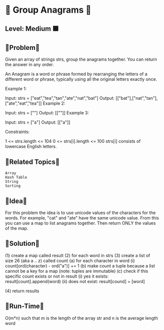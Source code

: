 # 🔴 Group Anagrams 🔴

## Level: Medium 🟧

🔹Problem🔹
---------------------------------------------------------------------------------
Given an array of strings strs, group the anagrams together. You can return the answer in any order.

An Anagram is a word or phrase formed by rearranging the letters of a different word or phrase, typically using all the original letters exactly once.

 

Example 1:

Input: strs = ["eat","tea","tan","ate","nat","bat"]
Output: [["bat"],["nat","tan"],["ate","eat","tea"]]
Example 2:

Input: strs = [""]
Output: [[""]]
Example 3:

Input: strs = ["a"]
Output: [["a"]]
 

Constraints:

1 <= strs.length <= 104
0 <= strs[i].length <= 100
strs[i] consists of lowercase English letters.



🔹Related Topics🔹
---------------------------------------------------------------------------------
    Array
    Hash Table
    String
    Sorting

🔹Idea🔹
---------------------------------------------------------------------------------
For this problem the idea is to use unicode values of the characters for the words. For example,
"cat" and "ate" have the same unicode value. From this you can use a map to list anagrams together.
Then return ONLY the values of the map.

🔹Solution🔹
---------------------------------------------------------------------------------
(1) create a map called result
(2) for each word in strs
(3) create a list of size 26 (aka a .. z) called count
    (a) for each character in word
        (i) count[ord(character) - ord("a")] += 1
    (b) make count a tuple because a list cannot be a key for a map (note: tuples are immutable)
    (c) check if this specific count exists or not in result
        (i) yes it exists: result[count].append(word)
        (ii) does not exist: result[cound] = [word]

(4) return results

🔹Run-Time🔹
---------------------------------------------------------------------------------
O(m*n) such that m is the length of the array str and n is the average length word